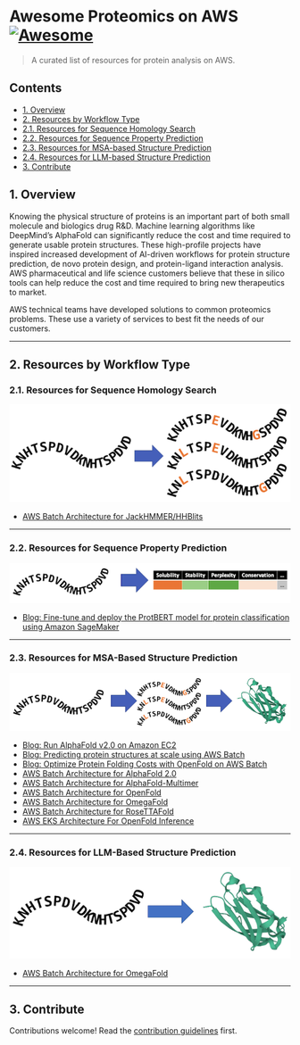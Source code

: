 # Awesome Proteomics on AWS [![Awesome](https://awesome.re/badge.svg)](https://awesome.re)

> A curated list of resources for protein analysis on AWS.

## Contents

- [1. Overview](#1-overview)
- [2. Resources by Workflow Type](#2-resources-by-workflow-type)
- [2.1. Resources for Sequence Homology Search](#21-resources-for-sequence-homology-search)
- [2.2. Resources for Sequence Property Prediction](#22-resources-for-sequence-property-prediction)
- [2.3. Resources for MSA-based Structure Prediction](#23-resources-for-msa-based-structure-prediction)
- [2.4. Resources for LLM-based Structure Prediction](#24-resources-for-llm-based-structure-prediction)
- [3. Contribute](#3-contribute)

## 1. Overview

Knowing the physical structure of proteins is an important part of both small molecule and biologics drug R&D. Machine learning algorithms like DeepMind’s AlphaFold can significantly reduce the cost and time required to generate usable protein structures. These high-profile projects have inspired increased development of AI-driven workflows for protein structure prediction, de novo protein design, and protein-ligand interaction analysis. AWS pharmaceutical and life science customers believe that these in silico tools can help reduce the cost and time required to bring new therapeutics to market.

AWS technical teams have developed solutions to common proteomics problems. These use a variety of services to best fit the needs of our customers.

---

## 2. Resources by Workflow Type

### 2.1. Resources for Sequence Homology Search

![Sequence Homology Search](img/sequence_homology_search.png)

- [AWS Batch Architecture for JackHMMER/HHBlits](https://github.com/aws-samples/aws-batch-arch-for-protein-folding)

---

### 2.2. Resources for Sequence Property Prediction

![Amazon SageMaker Property Prediction](img/sequence_property_prediction.png)

- [Blog: Fine-tune and deploy the ProtBERT model for protein classification using Amazon SageMaker](https://aws.amazon.com/blogs/machine-learning/fine-tune-and-deploy-the-protbert-model-for-protein-classification-using-amazon-sagemaker/)

---

### 2.3. Resources for MSA-Based Structure Prediction

![MSA-Based Structure Prediction](img/msa-based_structure_prediction.png)

- [Blog: Run AlphaFold v2.0 on Amazon EC2](https://aws.amazon.com/blogs/machine-learning/run-alphafold-v2-0-on-amazon-ec2/)
- [Blog: Predicting protein structures at scale using AWS Batch](https://aws.amazon.com/blogs/industries/predicting-protein-structures-at-scale-using-aws-batch/)
- [Blog: Optimize Protein Folding Costs with OpenFold on AWS Batch](https://aws.amazon.com/blogs/hpc/optimize-protein-folding-costs-with-openfold-on-aws-batch/)
- [AWS Batch Architecture for AlphaFold 2.0](https://github.com/aws-samples/aws-batch-arch-for-protein-folding)
- [AWS Batch Architecture for AlphaFold-Multimer](https://github.com/aws-samples/aws-batch-arch-for-protein-folding)
- [AWS Batch Architecture for OpenFold](https://github.com/aws-samples/aws-batch-arch-for-protein-folding)
- [AWS Batch Architecture for OmegaFold](https://github.com/aws-samples/aws-batch-arch-for-protein-folding)
- [AWS Batch Architecture for RoseTTAFold](https://github.com/aws-samples/aws-rosettafold)
- [AWS EKS Architecture For OpenFold Inference](https://github.com/aws-samples/aws-do-openfold-inference)

---

### 2.4. Resources for LLM-Based Structure Prediction

![LLM-Based Structure Prediction](img/llm-based_structure_prediction.png)

- [AWS Batch Architecture for OmegaFold](https://github.com/aws-samples/aws-batch-arch-for-protein-folding)

---

## 3. Contribute

Contributions welcome! Read the [contribution guidelines](contributing.md) first.

